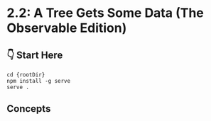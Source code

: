 # 2.2: A Tree Gets Some Data (The Observable Edition)

## :point_down: Start Here

```shell
cd {rootDir}
npm install -g serve
serve .
```

## Concepts
